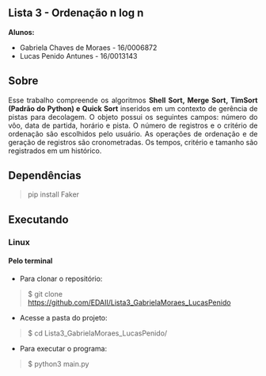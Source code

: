 ## Lista 3 - Ordenação n log n

**Alunos:**
  - Gabriela Chaves de Moraes - 16/0006872
  - Lucas Penido Antunes - 16/0013143

## Sobre
<p align="justify">Esse trabalho compreende os algoritmos <B>Shell Sort, Merge Sort, TimSort (Padrão do Python) e Quick Sort</B> inseridos em um contexto de gerência de pistas para decolagem. O objeto possui os seguintes campos: número do vôo, data de partida, horário e pista. O número de registros e o critério de ordenação são escolhidos pelo usuário. As operações de ordenação e de geração de registros são cronometradas. Os tempos, critério e tamanho são registrados em um histórico.</p>

## Dependências
> pip install Faker

## Executando

### Linux

#### Pelo terminal
- Para clonar o repositório:
> $ git clone https://github.com/EDAII/Lista3_GabrielaMoraes_LucasPenido

- Acesse a pasta do projeto:
> $ cd Lista3_GabrielaMoraes_LucasPenido/

- Para executar o programa:
> $ python3 main.py

